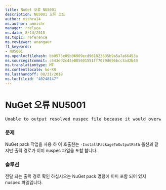 ```yaml
---
title: NuGet 오류 NU5001
description: NU5001 오류 코드
author: mishra14
ms.author: anmishr
manager: rrelyea
ms.date: 8/14/2018
ms.topic: reference
ms.reviewer: anangaur
f1_keywords:
- NU5001
ms.openlocfilehash: bb0573e09b06909ecd961823635b9a5a7a66453a
ms.sourcegitcommit: c643dd2c44e085601551ff7079d696bcc3ad2b49
ms.translationtype: MT
ms.contentlocale: ko-KR
ms.lasthandoff: 08/21/2018
ms.locfileid: "40248147"
---
```

# <a name="nuget-error-nu5001"></a>NuGet 오류 NU5001
<pre>Unable to output resolved nuspec file because it would overwrite the original at 'F:\project\project.nuspec'.</pre>

### <a name="issue"></a>문제

NuGet pack 작업을 사용 하 여 호출한는 `-InstallPackageToOutputPath` 옵션과 같지만 출력 경로가 이미 nuspec 파일을 포함 합니다.


### <a name="solution"></a>솔루션

전달 되는 출력 경로 확인 하십시오는 NuGet pack 명령에 이미 포함 되어 있지 nuspec 파일입니다.

